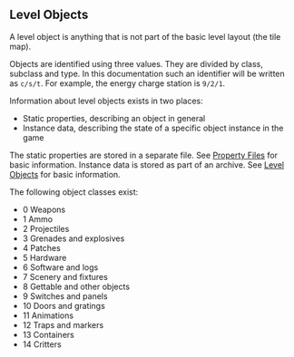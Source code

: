 ## Level Objects

A level object is anything that is not part of the basic level layout (the tile map).

Objects are identified using three values. They are divided by class, subclass and type. In this documentation such an identifier will be written as ```c/s/t```. For example, the energy charge station is ```9/2/1```.

Information about level objects exists in two places:
* Static properties, describing an object in general
* Instance data, describing the state of a specific object instance in the game

The static properties are stored in a separate file. See [Property Files](../fileFormat/PropertyFiles.md) for basic information.
Instance data is stored as part of an archive. See [Level Objects](../archives/levelObjects.md) for basic information.

The following object classes exist:
* 0 Weapons
* 1 Ammo
* 2 Projectiles
* 3 Grenades and explosives
* 4 Patches
* 5 Hardware
* 6 Software and logs
* 7 Scenery and fixtures
* 8 Gettable and other objects
* 9 Switches and panels
* 10 Doors and gratings
* 11 Animations
* 12 Traps and markers
* 13 Containers
* 14 Critters
